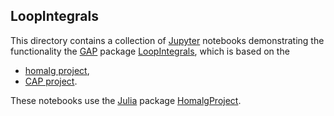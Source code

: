 ## LoopIntegrals

This directory contains a collection of [Jupyter](https://jupyter.org/) notebooks demonstrating the functionality the [GAP](https://www.gap-system.org/) package [LoopIntegrals](https://github.com/homalg-project/LoopIntegrals), which is based on the

* [homalg project](https://github.com/homalg-project/homalg_project/),
* [CAP project](https://github.com/homalg-project/CAP_project/).

These notebooks use the [Julia](https://julialang.org/) package [HomalgProject](https://github.com/homalg-project/HomalgProject.jl).
